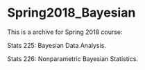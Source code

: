 # Spring2018_Bayesian

This is a archive for Spring 2018 course:

Stats 225: Bayesian Data Analysis.

Stats 226: Nonparametric Bayesian Statistics.
